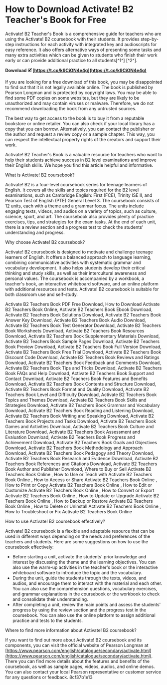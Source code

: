 # How to Download Activate! B2 Teacher's Book for Free
 
Activate! B2 Teacher's Book is a comprehensive guide for teachers who are using the Activate! B2 coursebook with their students. It provides step-by-step instructions for each activity with integrated key and audioscripts for easy reference. It also offers alternative ways of presenting some tasks and many extra activities which can be given to students who finish their work early or can provide additional practice to all students[^1^] [^2^].
 
**Download 🗹 [https://t.co/k9CiON4e4g](https://t.co/k9CiON4e4g)**


 
If you are looking for a free download of this book, you may be disappointed to find out that it is not legally available online. The book is published by Pearson Longman and is protected by copyright laws. You may be able to find some PDF copies on some websites, but they are likely to be unauthorized and may contain viruses or malware. Therefore, we do not recommend downloading the book from any untrusted sources.
 
The best way to get access to the book is to buy it from a reputable bookstore or online retailer. You can also check if your local library has a copy that you can borrow. Alternatively, you can contact the publisher or the author and request a review copy or a sample chapter. This way, you can respect the intellectual property rights of the creators and support their work.
 
Activate! B2 Teacher's Book is a valuable resource for teachers who want to help their students achieve success in B2 level examinations and improve their English skills. We hope you find this article helpful and informative.

What is Activate! B2 coursebook?
 
Activate! B2 is a four-level coursebook series for teenage learners of English. It covers all the skills and topics required for the B2 level examinations, such as Cambridge English: First (FCE), Trinity ISE II, and Pearson Test of English (PTE) General Level 3. The coursebook consists of 12 units, each with a theme and a grammar focus. The units include engaging texts, videos, and audios on a variety of topics, such as culture, science, sport, and art. The coursebook also provides plenty of practice exercises, tips, and strategies for the exam tasks. At the end of each unit, there is a review section and a progress test to check the students' understanding and progress.
 
Why choose Activate! B2 coursebook?
 
Activate! B2 coursebook is designed to motivate and challenge teenage learners of English. It offers a balanced approach to language learning, combining communicative activities with systematic grammar and vocabulary development. It also helps students develop their critical thinking and study skills, as well as their intercultural awareness and personal values. The coursebook is accompanied by a workbook, a teacher's book, an interactive whiteboard software, and an online platform with additional resources and tests. Activate! B2 coursebook is suitable for both classroom use and self-study.
 
Activate B2 Teachers Book PDF Free Download,  How to Download Activate B2 Teachers Book Online,  Activate B2 Teachers Book Ebook Download,  Activate B2 Teachers Book Solutions Download,  Activate B2 Teachers Book Answer Key Download,  Activate B2 Teachers Book Audio Download,  Activate B2 Teachers Book Test Generator Download,  Activate B2 Teachers Book Worksheets Download,  Activate B2 Teachers Book Resources Download,  Activate B2 Teachers Book Supplementary Materials Download,  Activate B2 Teachers Book Sample Pages Download,  Activate B2 Teachers Book Preview Download,  Activate B2 Teachers Book Full Version Download,  Activate B2 Teachers Book Free Trial Download,  Activate B2 Teachers Book Discount Code Download,  Activate B2 Teachers Book Reviews and Ratings Download,  Activate B2 Teachers Book Feedback and Comments Download,  Activate B2 Teachers Book Tips and Tricks Download,  Activate B2 Teachers Book FAQs and Help Download,  Activate B2 Teachers Book Support and Contact Download,  Activate B2 Teachers Book Features and Benefits Download,  Activate B2 Teachers Book Contents and Structure Download,  Activate B2 Teachers Book Format and Quality Download,  Activate B2 Teachers Book Level and Difficulty Download,  Activate B2 Teachers Book Topics and Themes Download,  Activate B2 Teachers Book Skills and Strategies Download,  Activate B2 Teachers Book Grammar and Vocabulary Download,  Activate B2 Teachers Book Reading and Listening Download,  Activate B2 Teachers Book Writing and Speaking Download,  Activate B2 Teachers Book Projects and Tasks Download,  Activate B2 Teachers Book Games and Activities Download,  Activate B2 Teachers Book Culture and Literature Download,  Activate B2 Teachers Book Assessment and Evaluation Download,  Activate B2 Teachers Book Progress and Achievement Download,  Activate B2 Teachers Book Goals and Objectives Download,  Activate B2 Teachers Book Methodology and Approach Download,  Activate B2 Teachers Book Pedagogy and Theory Download,  Activate B2 Teachers Book Research and Evidence Download,  Activate B2 Teachers Book References and Citations Download,  Activate B2 Teachers Book Author and Publisher Download,  Where to Buy or Sell Activate B2 Teachers Book Online ,  How to Use or Teach with Activate B2 Teachers Book Online ,  How to Access or Share Activate B2 Teachers Book Online ,  How to Print or Copy Activate B2 Teachers Book Online ,  How to Edit or Customize Activate B2 Teachers Book Online ,  How to Convert or Export Activate B2 Teachers Book Online ,  How to Update or Upgrade Activate B2 Teachers Book Online ,  How to Backup or Restore Activate B2 Teachers Book Online ,  How to Delete or Uninstall Activate B2 Teachers Book Online ,  How to Troubleshoot or Fix Activate B2 Teachers Book Online

How to use Activate! B2 coursebook effectively?
 
Activate! B2 coursebook is a flexible and adaptable resource that can be used in different ways depending on the needs and preferences of the teachers and students. Here are some suggestions on how to use the coursebook effectively:
 
- Before starting a unit, activate the students' prior knowledge and interest by discussing the theme and the learning objectives. You can also use the warm-up activities in the teacher's book or the interactive whiteboard software to introduce the topic and the vocabulary.
- During the unit, guide the students through the texts, videos, and audios, and encourage them to interact with the material and each other. You can also use the comprehension questions, vocabulary exercises, and grammar explanations in the coursebook or the workbook to check and consolidate their understanding.
- After completing a unit, review the main points and assess the students' progress by using the review section and the progress test in the coursebook. You can also use the online platform to assign additional practice and tests to the students.

Where to find more information about Activate! B2 coursebook?
 
If you want to find out more about Activate! B2 coursebook and its components, you can visit the official website of Pearson Longman at [https://www.pearson.com/english/catalogue/secondary/activate.html](https://www.pearson.com/english/catalogue/secondary/activate.html). There you can find more details about the features and benefits of the coursebook, as well as sample pages, videos, audios, and online demos. You can also contact your local Pearson representative or customer service for any questions or feedback.
 8cf37b1e13
 

